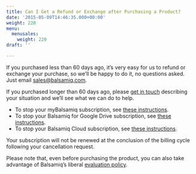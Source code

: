 ```yaml
---
title: Can I Get a Refund or Exchange after Purchasing a Product?
date: '2015-05-09T14:46:35.000+00:00'
weight: 220
menu:
  menusales:
    weight: 220
draft: ''

---
```


If you purchased less than 60 days ago, it’s very easy for us to refund or exchange your purchase, so we’ll be happy to do it, no questions asked. Just email [sales@balsamiq.com](mailto:sales@balsamiq.com?subject=I'd%20like%20a%20refund%20please).

If you purchased longer than 60 days ago, please [get in touch](mailto:sales@balsamiq.com?subject=I'd%20like%20to%20get%20a%20refund%20on%20an%20old%20purchase) describing your situation and we’ll see what we can do to help.

*   To stop your myBalsamiq subscription, see [these instructions](/sales/mybsubscriptions/#stopping-your-subscription).
*   To stop your Balsamiq for Google Drive subscription, see [these instructions](/sales/gdrivesubscription/#stopping-your-subscription).
*   To stop your Balsamiq Cloud subscription, see [these instructions](/sales/cloudsubscriptions/#stopping-your-subscription).

Your subscription will not be renewed at the conclusion of the billing cycle following your cancellation request.

Please note that, even before purchasing the product, you can also take advantage of Balsamiq’s liberal [evaluation policy](/sales/evaluate/).
